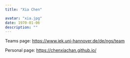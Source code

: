 ```yaml
---
title: "Xia Chen"

avatar: "xia.jpg"
date: 1970-01-06
description: ""
---
```


Teams page: https://www.iek.uni-hannover.de/de/ngs/team

Personal page: https://chenxiachan.github.io/
